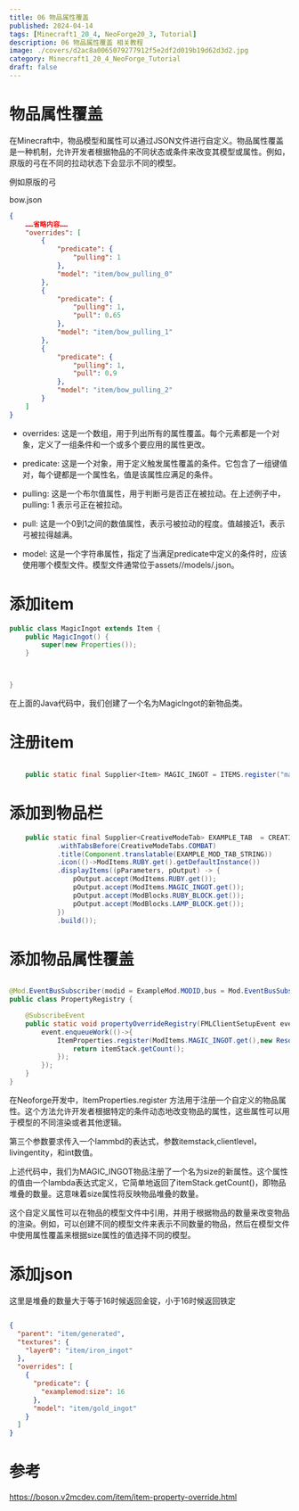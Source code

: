 ```yaml
---
title: 06 物品属性覆盖
published: 2024-04-14
tags: [Minecraft1_20_4, NeoForge20_3, Tutorial]
description: 06 物品属性覆盖 相关教程
image: ./covers/d2ac8a0065079277912f5e2df2d019b19d62d3d2.jpg
category: Minecraft1_20_4_NeoForge_Tutorial
draft: false
---
```

# 物品属性覆盖

在Minecraft中，物品模型和属性可以通过JSON文件进行自定义。物品属性覆盖是一种机制，允许开发者根据物品的不同状态或条件来改变其模型或属性。例如，原版的弓在不同的拉动状态下会显示不同的模型。

例如原版的弓

bow.json

```json
{ 
    ……省略内容……
    "overrides": [
        {
            "predicate": {
                "pulling": 1
            },
            "model": "item/bow_pulling_0"
        },
        {
            "predicate": {
                "pulling": 1,
                "pull": 0.65
            },
            "model": "item/bow_pulling_1"
        },
        {
            "predicate": {
                "pulling": 1,
                "pull": 0.9
            },
            "model": "item/bow_pulling_2"
        }
    ]
}
```
- overrides: 这是一个数组，用于列出所有的属性覆盖。每个元素都是一个对象，定义了一组条件和一个或多个要应用的属性更改。

- predicate: 这是一个对象，用于定义触发属性覆盖的条件。它包含了一组键值对，每个键都是一个属性名，值是该属性应满足的条件。

- pulling: 这是一个布尔值属性，用于判断弓是否正在被拉动。在上述例子中，pulling: 1 表示弓正在被拉动。

- pull: 这是一个0到1之间的数值属性，表示弓被拉动的程度。值越接近1，表示弓被拉得越满。

- model: 这是一个字符串属性，指定了当满足predicate中定义的条件时，应该使用哪个模型文件。模型文件通常位于assets/<namespace>/models/<model>.json。

# 添加item 

```java
public class MagicIngot extends Item {
    public MagicIngot() {
        super(new Properties());
    }



}
```
在上面的Java代码中，我们创建了一个名为MagicIngot的新物品类。

# 注册item

```java

    public static final Supplier<Item> MAGIC_INGOT = ITEMS.register("magic_ingot", MagicIngot::new);

```

# 添加到物品栏

```java
    public static final Supplier<CreativeModeTab> EXAMPLE_TAB  = CREATIVE_MODE_TABS.register("example_tab",() -> CreativeModeTab.builder()
            .withTabsBefore(CreativeModeTabs.COMBAT)
            .title(Component.translatable(EXAMPLE_MOD_TAB_STRING))
            .icon(()->ModItems.RUBY.get().getDefaultInstance())
            .displayItems((pParameters, pOutput) -> {
                pOutput.accept(ModItems.RUBY.get());
                pOutput.accept(ModItems.MAGIC_INGOT.get());
                pOutput.accept(ModBlocks.RUBY_BLOCK.get());
                pOutput.accept(ModBlocks.LAMP_BLOCK.get());
            })
            .build());
```

# 添加物品属性覆盖

```java

@Mod.EventBusSubscriber(modid = ExampleMod.MODID,bus = Mod.EventBusSubscriber.Bus.MOD,value = Dist.CLIENT)
public class PropertyRegistry {

    @SubscribeEvent
    public static void propertyOverrideRegistry(FMLClientSetupEvent event){
        event.enqueueWork(()->{
            ItemProperties.register(ModItems.MAGIC_INGOT.get(),new ResourceLocation(ExampleMod.MODID,"size"),(itemStack,level,livingEntity,num)->{
                return itemStack.getCount();
            });
        });
    }
}

```

在Neoforge开发中，ItemProperties.register 方法用于注册一个自定义的物品属性。这个方法允许开发者根据特定的条件动态地改变物品的属性，这些属性可以用于模型的不同渲染或者其他逻辑。

第三个参数要求传入一个lammbd的表达式，参数itemstack,clientlevel，livingentity，和int数值。

上述代码中，我们为MAGIC_INGOT物品注册了一个名为size的新属性。这个属性的值由一个lambda表达式定义，它简单地返回了itemStack.getCount()，即物品堆叠的数量。这意味着size属性将反映物品堆叠的数量。

这个自定义属性可以在物品的模型文件中引用，并用于根据物品的数量来改变物品的渲染。例如，可以创建不同的模型文件来表示不同数量的物品，然后在模型文件中使用属性覆盖来根据size属性的值选择不同的模型。

# 添加json

这里是堆叠的数量大于等于16时候返回金锭，小于16时候返回铁定

```json

{
  "parent": "item/generated",
  "textures": {
    "layer0": "item/iron_ingot"
  },
  "overrides": [
    {
      "predicate": {
        "examplemod:size": 16
      },
      "model": "item/gold_ingot"
    }
  ]
}

```
# 参考

https://boson.v2mcdev.com/item/item-property-override.html